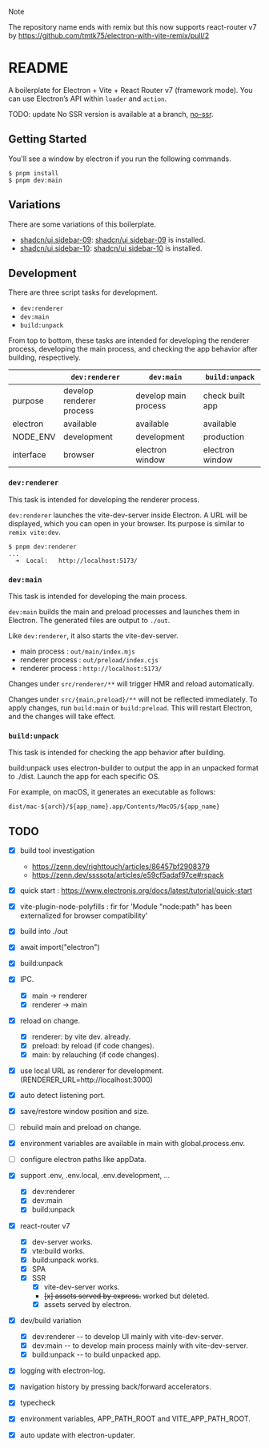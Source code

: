 >[!NOTE]
> The repository name ends with remix but this now supports react-router v7
> by https://github.com/tmtk75/electron-with-vite-remix/pull/2

# README
A boilerplate for Electron + Vite + React Router v7 (framework mode).
You can use Electron’s API within `loader` and `action`.

TODO: update
No SSR version is available at a branch, [no-ssr](https://github.com/tmtk75/electron-with-vite-remix/tree/no-ssr).


## Getting Started
You'll see a window by electron if you run the following commands.
```
$ pnpm install
$ pnpm dev:main
```


## Variations
There are some variations of this boilerplate.
* [shadcn/ui.sidebar-09](https://github.com/tmtk75/electron-with-vite-remix/tree/shadcn/ui.sidebar-09): [shadcn/ui sidebar-09](https://ui.shadcn.com/blocks) is installed.
* [shadcn/ui.sidebar-10](https://github.com/tmtk75/electron-with-vite-remix/tree/shadcn/ui.sidebar-10): [shadcn/ui sidebar-10](https://ui.shadcn.com/blocks) is installed.



## Development
There are three script tasks for development.
* `dev:renderer`
* `dev:main`
* `build:unpack`

From top to bottom, these tasks are intended for developing the renderer process, developing the main process, and checking the app behavior after building, respectively.

&nbsp; | `dev:renderer` | `dev:main` | `build:unpack`
--- | --- | --- | ---
purpose | develop renderer process | develop main process | check built app
electron | available | available | available
NODE_ENV | development | development | production
interface | browser | electron window  | electron window

### `dev:renderer`
This task is intended for developing the renderer process.

`dev:renderer` launches the vite-dev-server inside Electron. A URL will be displayed, which you can open in your browser. Its purpose is similar to `remix vite:dev`.
```
$ pnpm dev:renderer
...
  ➜  Local:   http://localhost:5173/
```


### `dev:main`
This task is intended for developing the main process.

`dev:main` builds the main and preload processes and launches them in Electron. The generated files are output to `./out`.

Like `dev:renderer`, it also starts the vite-dev-server.

* main process : `out/main/index.mjs`
* renderer process : `out/preload/index.cjs`
* renderer process : `http://localhost:5173/`

Changes under `src/renderer/**` will trigger HMR and reload automatically.

Changes under `src/{main,preload}/**` will not be reflected immediately. To apply changes, run `build:main` or `build:preload`. This will restart Electron, and the changes will take effect.


### `build:unpack`
This task is intended for checking the app behavior after building.

build:unpack uses electron-builder to output the app in an unpacked format to ./dist. Launch the app for each specific OS.

For example, on macOS, it generates an executable as follows:
```
dist/mac-${arch}/${app_name}.app/Contents/MacOS/${app_name}
```


## TODO
* [x] build tool investigation
   - https://zenn.dev/righttouch/articles/86457bf2908379
   - https://zenn.dev/ssssota/articles/e59cf5adaf97ce#rspack
* [x] quick start : https://www.electronjs.org/docs/latest/tutorial/quick-start
* [x] vite-plugin-node-polyfills : fir for 'Module "node:path" has been externalized for browser compatibility'
* [x] build into ./out
* [x] await import("electron")
* [x] build:unpack
* [x] IPC.
  - [x] main -> renderer
  - [x] renderer -> main
* [x] reload on change.
  - [x] renderer: by vite dev. already.
  - [x] preload: by reload (if code changes).
  - [x] main: by relauching (if code changes).
* [x] use local URL as renderer for development. (RENDERER_URL=http://localhost:3000)
* [x] auto detect listening port.
* [x] save/restore window position and size.
* [ ] rebuild main and preload on change.
* [x] environment variables are available in main with global.process.env.
* [ ] configure electron paths like appData.
* [x] support .env, .env.local, .env.development, ...
  - [x] dev:renderer
  - [x] dev:main
  - [x] build:unpack
* [x] react-router v7
  - [x] dev-server works.
  - [x] vte:build works.
  - [x] build:unpack works.
  - [x] SPA
  - [x] SSR
    * [x] vite-dev-server works.
    * ~~[x] assets served by express.~~ worked but deleted.
    * [x] assets served by electron.
* [x] dev/build variation
  - [x] dev:renderer -- to develop UI mainly with vite-dev-server.
  - [x] dev:main -- to develop main process mainly with vite-dev-server.
  - [x] build:unpack -- to build unpacked app.
* [x] logging with electron-log.
* [x] navigation history by pressing back/forward accelerators.
* [x] typecheck
* [x] environment variables, APP_PATH_ROOT and VITE_APP_PATH_ROOT.
* [x] auto update with electron-updater.

